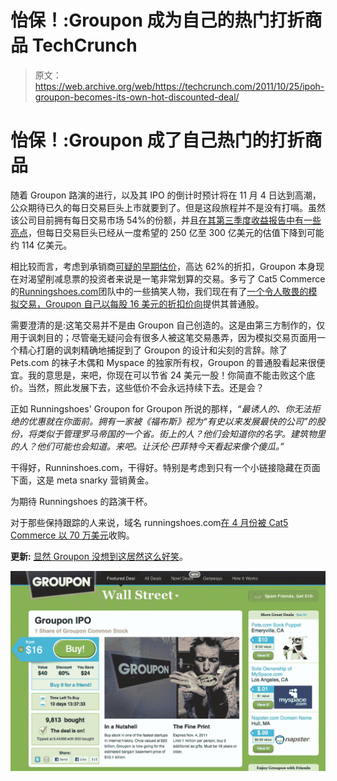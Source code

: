 # 怡保！:Groupon 成为自己的热门打折商品 TechCrunch

> 原文：<https://web.archive.org/web/https://techcrunch.com/2011/10/25/ipoh-groupon-becomes-its-own-hot-discounted-deal/>

# 怡保！:Groupon 成了自己热门的打折商品

随着 Groupon 路演的进行，以及其 IPO 的倒计时预计将在 11 月 4 日达到高潮，公众期待已久的每日交易巨头上市就要到了。但是这段旅程并不是没有打嗝。虽然该公司目前拥有每日交易市场 54%的份额，并且[在其第三季度收益报告中有一些亮点](https://web.archive.org/web/20230205002657/https://techcrunch.com/2011/10/21/groupons-quarterly-growth-slows-to-9-percent-but-operating-losses-cut-to-almost-zero/)，但每日交易巨头已经从一度希望的 250 亿至 300 亿美元的估值下降到可能约 114 亿美元。

相比较而言，考虑到承销商[可疑的早期估价](https://web.archive.org/web/20230205002657/http://dealbook.nytimes.com/2011/10/17/the-missed-red-flags-on-groupon/)，高达 62%的折扣，Groupon 本身现在对渴望削减息票的投资者来说是一笔非常划算的交易。多亏了 Cat5 Commerce 的[Runningshoes.com](https://web.archive.org/web/20230205002657/http://runningshoes.com/)团队中的一些搞笑人物，我们现在有了[一个令人敬畏的模拟交易，Groupon 自己以每股 16 美元的折扣价向](https://web.archive.org/web/20230205002657/http://runningshoes.com/groupon-ipo)提供其普通股。

需要澄清的是:这笔交易并不是由 Groupon 自己创造的。这是由第三方制作的，仅用于讽刺目的；尽管毫无疑问会有很多人被这笔交易愚弄，因为模拟交易页面用一个精心打磨的讽刺精确地捕捉到了 Groupon 的设计和尖刻的言辞。除了 Pets.com 的袜子木偶和 Myspace 的独家所有权，Groupon 的普通股看起来很便宜。我的意思是，来吧，你现在可以节省 24 美元一股！你简直不能击败这个底价。当然，照此发展下去，这些低价不会永远持续下去。还是会？

正如 Runningshoes' Groupon for Groupon 所说的那样，*“最诱人的、你无法拒绝的优惠就在你面前。拥有一家被《福布斯》视为“有史以来发展最快的公司”的股份，将类似于管理罗马帝国的一个省。街上的人？他们会知道你的名字。建筑物里的人？他们可能也会知道。来吧。让沃伦·巴菲特今天看起来像个傻瓜。”*

干得好，Runninshoes.com，干得好。特别是考虑到只有一个小链接隐藏在页面下面，这是 meta snarky 营销黄金。

为期待 Runningshoes 的路演干杯。

对于那些保持跟踪的人来说，域名 runningshoes.com[在 4 月份被 Cat5 Commerce 以 70 万美元](https://web.archive.org/web/20230205002657/http://www.bizjournals.com/stlouis/news/2011/04/22/cat5com-buys-runningshoescom-for.html)收购。

**更新:** [显然 Groupon 没想到这居然这么好笑](https://web.archive.org/web/20230205002657/http://blogs.wsj.com/deals/2011/10/25/groupon-loves-satire-except-when-its-about-their-ipo/)。

[![](img/021ad6ea90f76e38bbe93edb3725b918.png "Screen shot 2011-10-25 at 3.22.18 AM")](https://web.archive.org/web/20230205002657/https://techcrunch.com/wp-content/uploads/2011/10/screen-shot-2011-10-25-at-3-22-18-am.png)